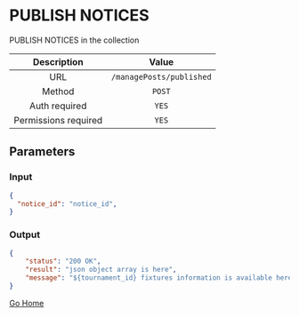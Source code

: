 # PUBLISH NOTICES

PUBLISH NOTICES in the collection

|      Description      |           Value           |
|:--------------------: |:------------------------: |
| URL                   | `/managePosts/published`  |
| Method                | `POST`                     |
| Auth required         | `YES`                     |
| Permissions required  | `YES`                    |

## Parameters

### Input

```json
{
  "notice_id": "notice_id", 
}
```

### Output

```json
{
    "status": "200 OK",
    "result": "json object array is here",
    "message": "${tournament_id} fixtures information is available here"
}
```

[Go Home](../README.md)
